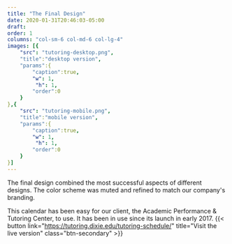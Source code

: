 ```yaml
---
title: "The Final Design"
date: 2020-01-31T20:46:03-05:00
draft: 
order: 1
columns: "col-sm-6 col-md-6 col-lg-4"
images: [{
    "src": "tutoring-desktop.png",
    "title":"desktop version",
    "params":{
        "caption":true,
        "w": 1,
         "h": 1,
        "order":0
    }
},{
    "src": "tutoring-mobile.png",
    "title":"mobile version",
    "params":{
        "caption":true,
        "w": 1,
         "h": 1,
        "order":0
    }
}]
---
```

The final design combined the most successful aspects of different designs. The color scheme was muted and refined to match our company's branding.

This calendar has been easy for our client, the Academic Performance & Tutoring Center, to use. It has been in use since its launch in early 2017. 
{{< button link="https://tutoring.dixie.edu/tutoring-schedule/" title="Visit the live version" class="btn-secondary" >}}
